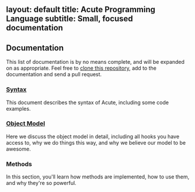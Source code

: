 layout: default
title: Acute Programming Language
subtitle: Small, focused documentation
---
## Documentation

This list of documentation is by no means complete, and will be expanded on as appropriate. Feel free to [clone this repository](https://github.com/acutelanguage/acutelanguage.github.com),
add to the documentation and send a pull request.

### [Syntax](/docs/syntax.html)

This document describes the syntax of Acute, including some code examples.

### [Object Model](/docs/object.html)

Here we discuss the object model in detail, including all hooks you have access to, why we do things this way, and why we believe our model to be awesome.

### Methods

In this section, you'll learn how methods are implemented, how to use them, and why they're so powerful.

